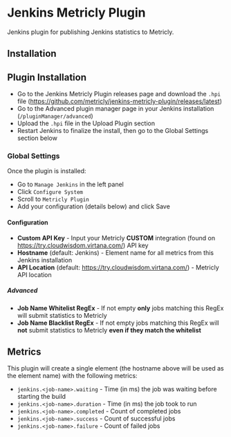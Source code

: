 # Jenkins Metricly Plugin

Jenkins plugin for publishing Jenkins statistics to Metricly.

## Installation

## Plugin Installation

- Go to the Jenkins Metricly Plugin releases page and download the `.hpi` file (https://github.com/metricly/jenkins-metricly-plugin/releases/latest)
- Go to the Advanced plugin manager page in your Jenkins installation (`/pluginManager/advanced`)
- Upload the `.hpi` file in the Upload Plugin section
- Restart Jenkins to finalize the install, then go to the Global Settings section below

### Global Settings

Once the plugin is installed:

- Go to `Manage Jenkins` in the left panel
- Click `Configure System`
- Scroll to `Metricly Plugin`
- Add your configuration (details below) and click Save

#### Configuration

- **Custom API Key** - Input your Metricly **CUSTOM** integration (found on https://try.cloudwisdom.virtana.com/) API key
- **Hostname** (default: Jenkins) - Element name for all metrics from this Jenkins installation
- **API Location** (default: https://try.cloudwisdom.virtana.com/) - Metricly API location

##### Advanced

- **Job Name Whitelist RegEx** - If not empty **only** jobs matching this RegEx will submit statistics to Metricly
- **Job Name Blacklist RegEx** - If not empty jobs matching this RegEx will **not** submit statistics to Metricly **even if they match the whitelist**

## Metrics

This plugin will create a single element (the hostname above will be used as the element name) with the following metrics:

- `jenkins.<job-name>.waiting` - Time (in ms) the job was waiting before starting the build
- `jenkins.<job-name>.duration` - Time (in ms) the job took to run
- `jenkins.<job-name>.completed` - Count of completed jobs
- `jenkins.<job-name>.success` - Count of successful jobs
- `jenkins.<job-name>.failure` - Count of failed jobs
